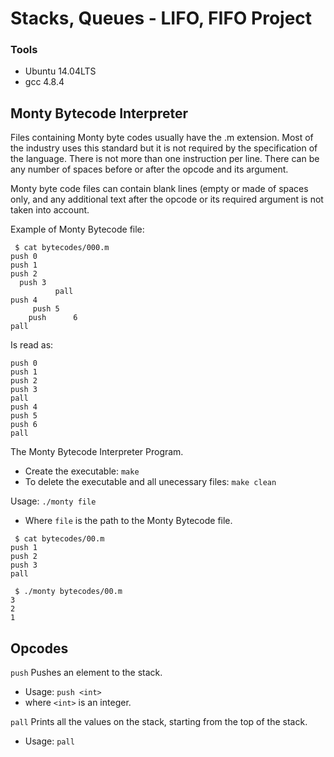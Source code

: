 # Stacks, Queues - LIFO, FIFO Project

### Tools
* Ubuntu 14.04LTS
* gcc 4.8.4

## Monty Bytecode Interpreter

Files containing Monty byte codes usually have the .m extension. Most of the industry uses this standard but it is not required by the specification of the language. There is not more than one instruction per line. There can be any number of spaces before or after the opcode and its argument.

Monty byte code files can contain blank lines (empty or made of spaces only, and any additional text after the opcode or its required argument is not taken into account.

Example of Monty Bytecode file:

```
 $ cat bytecodes/000.m
push 0
push 1
push 2
  push 3
          pall
push 4
     push 5
	push      6
pall
```

Is read as:

```
push 0
push 1
push 2
push 3
pall
push 4
push 5
push 6
pall
```

The Monty Bytecode Interpreter Program.

* Create the executable: `make`
* To delete the executable and all unecessary files: `make clean`

Usage: `./monty file`

* Where `file` is the path to the Monty Bytecode file.

```
 $ cat bytecodes/00.m
push 1
push 2
push 3
pall

 $ ./monty bytecodes/00.m
3
2
1
```


## Opcodes

`push` Pushes an element to the stack.
* Usage: `push <int>`
* where `<int>` is an integer.

`pall` Prints all the values on the stack, starting from the top of the stack.
* Usage: `pall`


